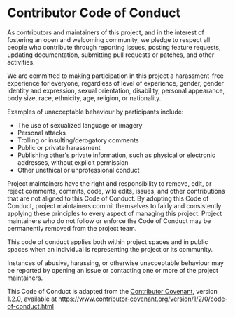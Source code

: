 # Contributor Code of Conduct

As contributors and maintainers of this project, and in the interest of fostering an
open and welcoming community, we pledge to respect all people who contribute through
reporting issues, posting feature requests, updating documentation, submitting pull
requests or patches, and other activities.

We are committed to making participation in this project a harassment-free experience
for everyone, regardless of level of experience, gender, gender identity and expression,
sexual orientation, disability, personal appearance, body size, race, ethnicity, age,
religion, or nationality.

Examples of unacceptable behaviour by participants include:

* The use of sexualized language or imagery
* Personal attacks
* Trolling or insulting/derogatory comments
* Public or private harassment
* Publishing other's private information, such as physical or electronic addresses,
  without explicit permission
* Other unethical or unprofessional conduct

Project maintainers have the right and responsibility to remove, edit, or reject
comments, commits, code, wiki edits, issues, and other contributions that are not
aligned to this Code of Conduct. By adopting this Code of Conduct, project maintainers
commit themselves to fairly and consistently applying these principles to every aspect
of managing this project. Project maintainers who do not follow or enforce the Code of
Conduct may be permanently removed from the project team.

This code of conduct applies both within project spaces and in public spaces when an
individual is representing the project or its community.

Instances of abusive, harassing, or otherwise unacceptable behaviour may be reported by
opening an issue or contacting one or more of the project maintainers.

This Code of Conduct is adapted from
the [Contributor Covenant](https://www.contributor-covenant.org), version 1.2.0,
available at https://www.contributor-covenant.org/version/1/2/0/code-of-conduct.html
